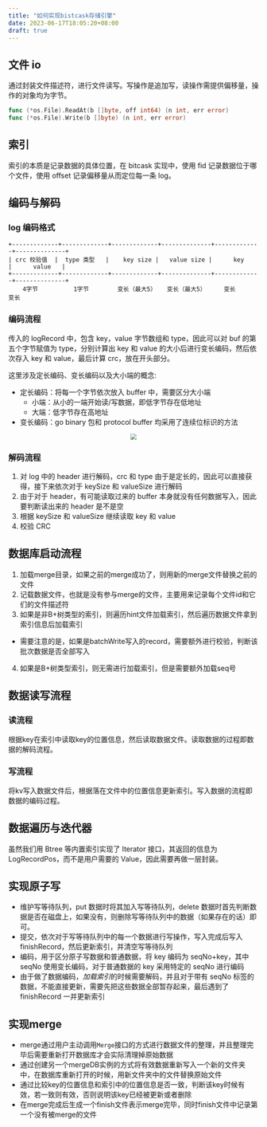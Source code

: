 ```yaml
---
title: "如何实现bistcask存储引擎"
date: 2023-06-17T18:05:20+08:00
draft: true
---
```


## 文件 io

通过封装文件描述符，进行文件读写。写操作是追加写，读操作需提供偏移量，操作的对象均为字节。

```go
func (*os.File).ReadAt(b []byte, off int64) (n int, err error)
func (*os.File).Write(b []byte) (n int, err error)
```

## 索引

索引的本质是记录数据的具体位置，在 bitcask 实现中，使用 fid 记录数据位于哪个文件，使用 offset 记录偏移量从而定位每一条 log。

## 编码与解码

### log 编码格式

```
+-------------+-------------+-------------+--------------+-------------+--------------+
| crc 校验值  |  type 类型   |    key size |   value size |      key    |      value   |
+-------------+-------------+-------------+--------------+-------------+--------------+
    4字节          1字节        变长（最大5）   变长（最大5）     变长           变长
```

### 编码流程

传入的 logRecord 中，包含 key，value 字节数组和 type，因此可以对 buf 的第五个字节赋值为 type，分别计算出 key 和 value 的大小后进行变长编码，然后依次存入 key 和 value，最后计算 crc，放在开头部分。

这里涉及定长编码、变长编码以及大小端的概念:

- 定长编码：将每一个字节依次放入 buffer 中，需要区分大小端
  - 小端：从小的一端开始读/写数据，即低字节存在低地址
  - 大端：低字节存在高地址
- 变长编码：go binary 包和 protocol buffer 均采用了连续位标识的方法

<div align="center"><img src="/如何实现bitcask存储引擎/encoding.webp" style="zoom:75%;" /></div>

### 解码流程

1. 对 log 中的 header 进行解码，crc 和 type 由于是定长的，因此可以直接获得，接下来依次对于 keySize 和 valueSize 进行解码
2. 由于对于 header，有可能读取过来的 buffer 本身就没有任何数据写入，因此要判断读出来的 header 是不是空
3. 根据 keySize 和 valueSize 继续读取 key 和 value
4. 校验 CRC

## 数据库启动流程

1. 加载merge目录，如果之前的merge成功了，则用新的merge文件替换之前的文件
2. 记载数据文件，也就是没有参与merge的文件，主要用来记录每个文件id和它们的文件描述符
3. 如果是非B+树类型的索引，则遍历hint文件加载索引，然后遍历数据文件拿到索引信息后加载索引
  - 需要注意的是，如果是batchWrite写入的record，需要额外进行校验，判断该批次数据是否全部写入
4. 如果是B+树类型索引，则无需进行加载索引，但是需要额外加载seq号

## 数据读写流程
### 读流程
根据key在索引中读取key的位置信息，然后读取数据文件。读取数据的过程即数据的解码流程。
### 写流程
将kv写入数据文件后，根据落在文件中的位置信息更新索引。写入数据的流程即数据的编码过程。

## 数据遍历与迭代器

虽然我们用 Btree 等内置索引实现了 Iterator 接口，其返回的信息为 LogRecordPos，而不是用户需要的 Value，因此需要再做一层封装。

## 实现原子写

- 维护写等待队列，put 数据时将其加入写等待队列，delete 数据时首先判断数据是否在磁盘上，如果没有，则删除写等待队列中的数据（如果存在的话）即可。
- 提交，依次对于写等待队列中的每一个数据进行写操作，写入完成后写入 finishRecord，然后更新索引，并清空写等待队列
- 编码，用于区分原子写数据和普通数据，将 key 编码为 seqNo+key，其中 seqNo 使用变长编码，对于普通数据的 key 采用特定的 seqNo 进行编码
- 由于做了数据编码，*加载索引*的时候需要解码，并且对于带有 seqNo 标签的数据，不能直接更新，需要先把这些数据全部暂存起来，最后遇到了 finishRecord 一并更新索引

## 实现merge

- merge通过用户主动调用`Merge`接口的方式进行数据文件的整理，并且整理完毕后需要重新打开数据库才会实际清理掉原始数据
- 通过创建另一个mergeDB实例的方式将有效数据重新写入一个新的文件夹中，在数据库重新打开的时候，用新文件夹中的文件替换原始文件
- 通过比较key的位置信息和索引中的位置信息是否一致，判断该key时候有效，若一致则有效，否则说明该key已经被更新或者删除
- 在merge完成后生成一个finish文件表示merge完毕，同时finish文件中记录第一个没有被merge的文件

